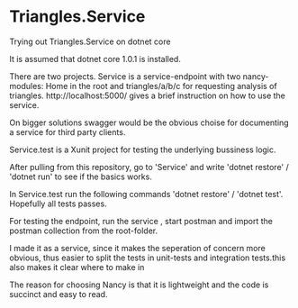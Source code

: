 # Triangles.Service
Trying out Triangles.Service on dotnet core

It is assumed that dotnet core 1.0.1 is installed.

There are two projects.
Service is a service-endpoint with two nancy-modules: Home in the root and triangles/a/b/c for requesting analysis of triangles. http://localhost:5000/ gives a brief instruction on how to use the service.

On bigger solutions swagger would be the obvious choise for documenting a service for third party clients.

Service.test is a Xunit project for testing the underlying bussiness logic.

After pulling from this repository, go to 'Service' and write 'dotnet restore' / 'dotnet run' to see if the basics works.

In Service.test run the following commands 'dotnet restore' / 'dotnet test'. Hopefully all tests passes.

For testing the endpoint, run the service , start postman and import the postman collection from the root-folder.

I made it as a service, since it makes the seperation of concern more obvious, thus easier to split the tests in unit-tests and integration tests.this also makes it clear where to make in

The reason for choosing Nancy is that it is lightweight and the code is succinct and easy to read. 
